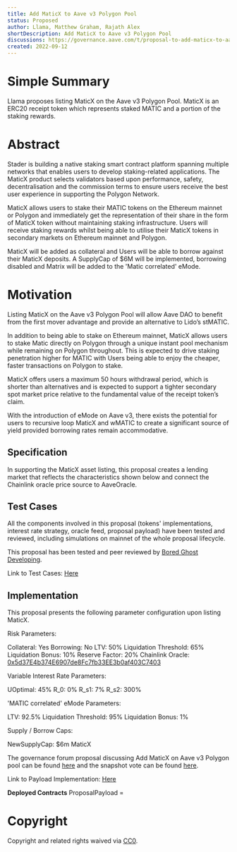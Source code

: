 ```yaml
---
title: Add MaticX to Aave v3 Polygon Pool
status: Proposed
author: Llama, Matthew Graham, Rajath Alex
shortDescription: Add MaticX to Aave v3 Polygon Pool
discussions: https://governance.aave.com/t/proposal-to-add-maticx-to-aave-v3-polygon-market/7995
created: 2022-09-12
---
```


# Simple Summary

Llama proposes listing MaticX on the Aave v3 Polygon Pool. MaticX is an ERC20 receipt token which represents staked MATIC and a portion of the staking rewards.

# Abstract

Stader is building a native staking smart contract platform spanning multiple networks that enables users to develop staking-related applications. The MaticX product selects validators based upon performance, safety, decentralisation and the commission terms to ensure users receive the best user experience in supporting the Polygon Network. 

MaticX allows users to stake their MATIC tokens on the Ethereum mainnet or Polygon and immediately get the representation of their share in the form of MaticX token without maintaining staking infrastructure. Users will receive staking rewards whilst being able to utilise their MaticX tokens in secondary markets on Ethereum mainnet and Polygon.

MaticX will be added as collateral and Users will be able to borrow against their MaticX deposits. A SupplyCap of $6M will be implemented, borrowing disabled and Matrix will be added to the 'Matic correlated' eMode. 

# Motivation

Listing MaticX on the Aave v3 Polygon Pool will allow Aave DAO to benefit from the first mover advantage and provide an alternative to Lido’s stMATIC. 

In addition to being able to stake on Ethereum mainnet, MaticX allows users to stake Matic directly on Polygon through a unique instant pool mechanism while remaining on Polygon throughout. This is expected to drive staking penetration higher for MATIC with Users being able to enjoy the cheaper, faster transactions on Polygon to stake.

MaticX offers users a maximum 50 hours withdrawal period, which is shorter than alternatives and is expected to support a tighter secondary spot market price relative to the fundamental value of the receipt token’s claim.

With the introduction of eMode on Aave v3, there exists the potential for users to recursive loop MaticX and wMATIC to create a significant source of yield provided borrowing rates remain accommodative. 

## Specification

In supporting the MaticX asset listing, this proposal creates a lending market that reflects the characteristics shown below and connect the Chainlink oracle price source to AaveOracle.

## Test Cases

All the components involved in this proposal (tokens' implementations, interest rate strategy, oracle feed, proposal payload) have been tested and reviewed, including simulations on mainnet of the whole proposal lifecycle.

This proposal has been tested and peer reviewed by [Bored Ghost Developing](https://twitter.com/bgdlabs).

Link to Test Cases: [Here](https://github.com/llama-community/aave-v3-crosschain-maticx-listing/blob/master/src/test/PolygonMaticXE2E.t.sol)

## Implementation

This proposal presents the following parameter configuration upon listing MaticX.

Risk Parameters:

Collateral: Yes
Borrowing: No
LTV: 50%
Liquidation Threshold: 65%
Liquidation Bonus: 10%
Reserve Factor: 20%
Chainlink Oracle: [0x5d37E4b374E6907de8Fc7fb33EE3b0af403C7403](https://polygonscan.com/address/0x5d37E4b374E6907de8Fc7fb33EE3b0af403C7403)

Variable Interest Rate Parameters:

UOptimal: 45%
R_0: 0%
R_s1: 7%
R_s2: 300%

'MATIC correlated' eMode Parameters:

LTV: 92.5%
Liquidation Threshold: 95%
Liquidation Bonus: 1%
 
Supply / Borrow Caps:

NewSupplyCap: $6m MaticX

The governance forum proposal discussing Add MaticX on Aave v3 Polygon pool can be found [here](https://governance.aave.com/t/proposal-to-add-maticx-to-aave-v3-polygon-market/7995) and the snapshot vote can be found [here](https://snapshot.org/#/aave.eth/proposal/0x88e896a245ffeda703e0b8f5494f3e66628be6e32a7243e3341b545c2972857f). 

Link to Payload Implementation: [Here](https://github.com/llama-community/aave-v3-crosschain-maticx-listing/blob/master/src/contracts/polygon/MaticXPayload.sol)

**Deployed Contracts**
ProposalPayload = [](https://polygonscan.com/address/)

# Copyright

Copyright and related rights waived via [CC0](https://creativecommons.org/publicdomain/zero/1.0/).
